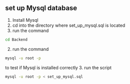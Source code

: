 ## set up Mysql database
1. Install Mysql
2. cd into the directory where set_up_mysql.sql is located
3. run the command
```bash
cd Backend
```
2. run the command
```bash
mysql -u root -p
```
to test if Mysql is installed correctly
3. run the script
```bash
mysql -u root -p < set_up_mysql.sql
```